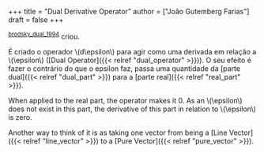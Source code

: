 +++
title = "Dual Derivative Operator"
author = ["João Gutemberg Farias"]
draft = false
+++

<sup id="0af9c76e47774d846321695effc9c04f"><a href="#brodsky_dual_1994" title="Brodsky \&amp; Shoham, The {{Dual Inertia Operator}} and {{Its Application}} to {{Robot Dynamics}}, {Journal of Mechanical Design}, v(4), 1089 (1994).">brodsky_dual_1994</a></sup> criou.

É criado o operador \\(d\epsilon\\) para agir como uma derivada em relação a \\(\epsilon\\) ([Dual Operator]({{< relref "dual_operator" >}})). O seu efeito é fazer o contrário do que o epsilon faz, passa uma quantidade da [parte dual]({{< relref "dual_part" >}}) para a [parte real]({{< relref "real_part" >}}).

When applied to the real part, the operator makes it 0. As an \\(\epsilon\\) does not exist in this part, the derivative of this part in relation to \\(\epsilon\\) is zero.

Another way to think of it is as taking one vector from being a [Line Vector]({{< relref "line_vector" >}}) to a [Pure Vector]({{< relref "pure_vector" >}}).
